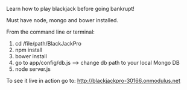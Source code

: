 Learn how to play blackjack before going bankrupt!

Must have node, mongo and bower installed.

From the command line or terminal:

1. cd /file/path/BlackJackPro
2. npm install
3. bower install
4. go to app/config/db.js --> change db path to your local Mongo DB
5. node server.js

To see it live in action go to: http://blackjackpro-30166.onmodulus.net






